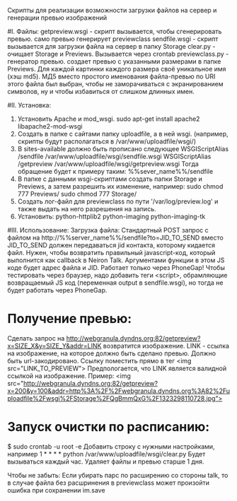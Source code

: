 Скрипты для реализации возможности загрузки файлов на сервер и генерации превью изображений

#I. Файлы:
getpreview.wsgi - скрипт вызывается, чтобы сгенерировать превью. само превью генерирует previewclass
sendfile.wsgi - скрипт вызывается для загрузки файла на сервер в папку Storage
clear.py - очищает Storage и Previews. Вызывается через crontab
previewclass.py - генератор превью. создает превью с указанными размерами в папке Previews. Для каждой картинки каждого размера своё уникальное имя (хэш md5). МД5 вместо простого именования файла-превью по URI этого файла был выбран, чтобы не заморачиваться с экранированием символов, ну и чтобы избавиться от слишком длинных имен.

#II. Установка:
1. Установить Apache и mod_wsgi. 
sudo apt-get install apache2 libapache2-mod-wsgi
2. Создать в папке с сайтами папку uploadfile, а в ней wsgi.  (например, скрипты будут располагаться в /var/www/uploadfile/wsgi/)
3. В sites-available должно быть прописано следующее
WSGIScriptAlias /sendfile /var/www/uploadfile/wsgi/sendfile.wsgi
WSGIScriptAlias /getpreview /var/www/uploadfile/wsgi/getpreview.wsgi
Тогда обращение будет к примеру таким: %%sever_name%%/sendfile 
4. В папке с данными wsgi-скриптами создать папки Storage и Previews, а затем разрешить их изменение, например:
sudo chmod 777 Previews/
sudo chmod 777 Storage/
5. Cоздать лог-файл для previewclass по пути '/var/log/preview.log' и также выдать на него разрешения на запись.
6. Установить: python-httplib2 python-imaging python-imaging-tk

#III. Использование:
Загрузка файла:
Стандартный POST запрос с файлом на http://%%server_name%%/sendfile?to=JID_TO_SEND
вместо JID_TO_SEND должен передаваться jid контакта, которому кидается файл. Нужен, чтобы возвратить правильный javascript-код, который выполнится как callback в Neiron Talk. Аргументами функции в этом JS коде будет адрес файла и JID.
Работает только через PhoneGap! Чтобы тестировать через браузер, надо добавить теги &lt;script>, обрамляющие возвращаемый JS код (переменная output в sendfile.wsgi), но тогда не будет работать через PhoneGap.

# Получение превью:
Сделать запрос на 
http://webgranula.dyndns.org:82/getpreview?x=SIZE_X&y=SIZE_Y&addr=LINK
возвратится изображение. LINK - ссылка на изображение, на которое должно быть сделано превью. Должно быть url-закодировано. Ссылку поместить прямо в тег &lt;img src="LINK_TO_PREVIEW">
Предпологается, что LINK является валидной ссылкой на изображение.
Пример:
&lt;img src="http://webgranula.dyndns.org:82/getpreview?x=200&y=100&addr=http%3A%2F%2Fwebgranula.dyndns.org%3A82%2Fuploadfile%2Fwsgi%2FStorage%2FQgBmmQxG%2F1323298110728.jpg">

# Запуск очистки по расписанию:
$ sudo crontab -u root -e
Добавить строку с нужными настройками, например
1 * * * * python /var/www/uploadfile/wsgi/clear.py
Будет вызываться каждый час. Удаляет файлы и превью старше 1 дня.


Чтобы не забыть:
Если убирать парс по расширению со стороны talk, то в случае файла без расшринения в previewclass может произойти ошибка при сохранении im.save
